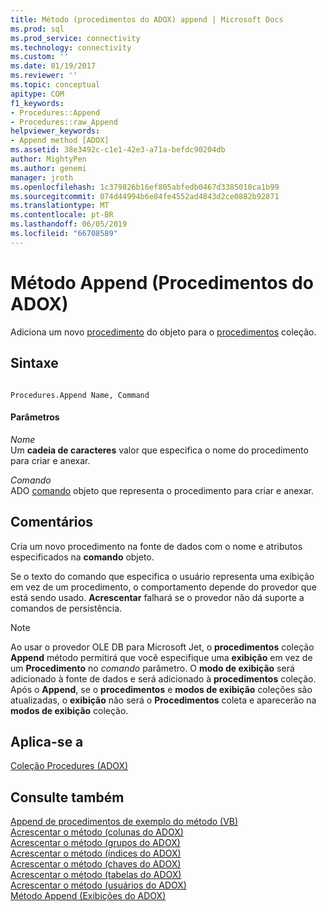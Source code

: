 ```yaml
---
title: Método (procedimentos do ADOX) append | Microsoft Docs
ms.prod: sql
ms.prod_service: connectivity
ms.technology: connectivity
ms.custom: ''
ms.date: 01/19/2017
ms.reviewer: ''
ms.topic: conceptual
apitype: COM
f1_keywords:
- Procedures::Append
- Procedures::raw_Append
helpviewer_keywords:
- Append method [ADOX]
ms.assetid: 38e3492c-c1e1-42e3-a71a-befdc90204db
author: MightyPen
ms.author: genemi
manager: jroth
ms.openlocfilehash: 1c379826b16ef805abfedb0467d3385010ca1b99
ms.sourcegitcommit: 074d44994b6e84fe4552ad4843d2ce0882b92871
ms.translationtype: MT
ms.contentlocale: pt-BR
ms.lasthandoff: 06/05/2019
ms.locfileid: "66708589"
---
```

# <a name="append-method-adox-procedures"></a>Método Append (Procedimentos do ADOX)
Adiciona um novo [procedimento](../../../ado/reference/adox-api/procedure-object-adox.md) do objeto para o [procedimentos](../../../ado/reference/adox-api/procedures-collection-adox.md) coleção.  
  
## <a name="syntax"></a>Sintaxe  
  
```  
  
Procedures.Append Name, Command  
```  
  
#### <a name="parameters"></a>Parâmetros  
 *Nome*  
 Um **cadeia de caracteres** valor que especifica o nome do procedimento para criar e anexar.  
  
 *Comando*  
 ADO [comando](../../../ado/reference/ado-api/command-object-ado.md) objeto que representa o procedimento para criar e anexar.  
  
## <a name="remarks"></a>Comentários  
 Cria um novo procedimento na fonte de dados com o nome e atributos especificados na **comando** objeto.  
  
 Se o texto do comando que especifica o usuário representa uma exibição em vez de um procedimento, o comportamento depende do provedor que está sendo usado. **Acrescentar** falhará se o provedor não dá suporte a comandos de persistência.  
  
> [!NOTE]
>  Ao usar o provedor OLE DB para Microsoft Jet, o **procedimentos** coleção **Append** método permitirá que você especifique uma **exibição** em vez de um  **Procedimento** no *comando* parâmetro. O **modo de exibição** será adicionado à fonte de dados e será adicionado à **procedimentos** coleção. Após o **Append**, se o **procedimentos** e **modos de exibição** coleções são atualizadas, o **exibição** não será o **Procedimentos** coleta e aparecerão na **modos de exibição** coleção.  
  
## <a name="applies-to"></a>Aplica-se a  
 [Coleção Procedures (ADOX)](../../../ado/reference/adox-api/procedures-collection-adox.md)  
  
## <a name="see-also"></a>Consulte também  
 [Append de procedimentos de exemplo do método (VB)](../../../ado/reference/adox-api/procedures-append-method-example-vb.md)   
 [Acrescentar o método (colunas do ADOX)](../../../ado/reference/adox-api/append-method-adox-columns.md)   
 [Acrescentar o método (grupos do ADOX)](../../../ado/reference/adox-api/append-method-adox-groups.md)   
 [Acrescentar o método (índices do ADOX)](../../../ado/reference/adox-api/append-method-adox-indexes.md)   
 [Acrescentar o método (chaves do ADOX)](../../../ado/reference/adox-api/append-method-adox-keys.md)   
 [Acrescentar o método (tabelas do ADOX)](../../../ado/reference/adox-api/append-method-adox-tables.md)   
 [Acrescentar o método (usuários do ADOX)](../../../ado/reference/adox-api/append-method-adox-users.md)   
 [Método Append (Exibições do ADOX)](../../../ado/reference/adox-api/append-method-adox-views.md)
